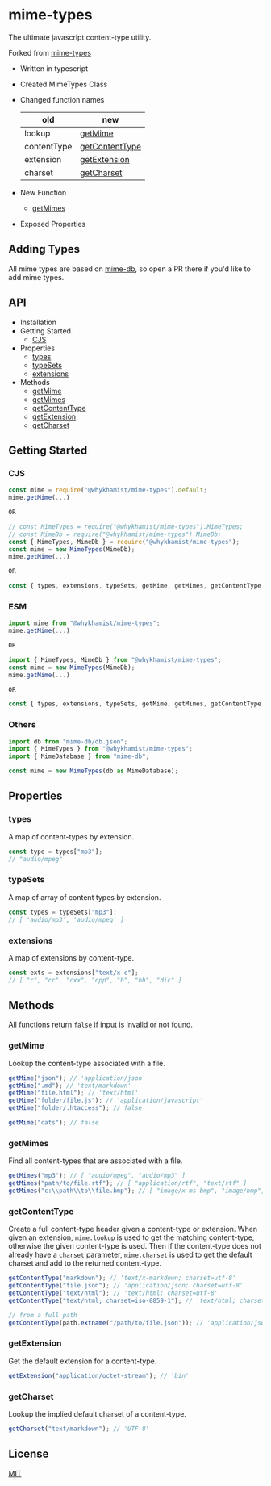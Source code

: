 # mime-types

<!-- [![NPM Version][npm-version-image]][npm-url]
[![NPM Downloads][npm-downloads-image]][npm-url]
[![Node.js Version][node-version-image]][node-version-url]
[![Build Status][ci-image]][ci-url]
[![Test Coverage][coveralls-image]][coveralls-url] -->

The ultimate javascript content-type utility.

Forked from [mime-types](https://github.com/jshttp/mime-types)

- Written in typescript
- Created MimeTypes Class
- Changed function names

  | old         | new                               |
  | ----------- | --------------------------------- |
  | lookup      | [getMime](#getmime)               |
  | contentType | [getContentType](#getcontenttype) |
  | extension   | [getExtension](#getextension)     |
  | charset     | [getCharset](#getcharset)         |

- New Function
  - [getMimes](#getmimes)
- Exposed Properties

## Adding Types

All mime types are based on [mime-db](https://www.npmjs.com/package/mime-db),
so open a PR there if you'd like to add mime types.

## API

- Installation
- Getting Started
  - [CJS](#cjs)
- Properties
  - [types](#types)
  - [typeSets](#typesets)
  - [extensions](#extensions)
- Methods
  - [getMime](#getmime)
  - [getMimes](#getmimes)
  - [getContentType](#getcontenttype)
  - [getExtension](#getextension)
  - [getCharset](#getcharset)

## Getting Started

### CJS

<!-- prettier-ignore-start -->
```js
const mime = require("@whykhamist/mime-types").default;
mime.getMime(...)

OR

// const MimeTypes = require("@whykhamist/mime-types").MimeTypes;
// const MimeDb = require("@whykhamist/mime-types").MimeDb;
const { MimeTypes, MimeDb } = require("@whykhamist/mime-types");
const mime = new MimeTypes(MimeDb);
mime.getMime(...)

OR

const { types, extensions, typeSets, getMime, getMimes, getContentType, getExtension, getCharset } = require("@whykhamist/mime-types");
```

### ESM

```js
import mime from "@whykhamist/mime-types";
mime.getMime(...)

OR

import { MimeTypes, MimeDb } from "@whykhamist/mime-types";
const mime = new MimeTypes(MimeDb);
mime.getMime(...)

OR

const { types, extensions, typeSets, getMime, getMimes, getContentType, getExtension, getCharset } from "@whykhamist/mime-types";
```

### Others
```js
import db from "mime-db/db.json";
import { MimeTypes } from "@whykhamist/mime-types";
import { MimeDatabase } from "mime-db";

const mime = new MimeTypes(db as MimeDatabase);
```
<!-- prettier-ignore-end -->

## Properties

### types

A map of content-types by extension.

```js
const type = types["mp3"];
// "audio/mpeg"
```

### typeSets

A map of array of content types by extension.

```js
const types = typeSets["mp3"];
// [ 'audio/mp3', 'audio/mpeg' ]
```

### extensions

A map of extensions by content-type.

```js
const exts = extensions["text/x-c"];
// [ "c", "cc", "cxx", "cpp", "h", "hh", "dic" ]
```

## Methods

All functions return `false` if input is invalid or not found.

### getMime

Lookup the content-type associated with a file.

```js
getMime("json"); // 'application/json'
getMime(".md"); // 'text/markdown'
getMime("file.html"); // 'text/html'
getMime("folder/file.js"); // 'application/javascript'
getMime("folder/.htaccess"); // false

getMime("cats"); // false
```

### getMimes

Find all content-types that are associated with a file.

```js
getMimes("mp3"); // [ "audio/mpeg", "audio/mp3" ]
getMimes("path/to/file.rtf"); // [ "application/rtf", "text/rtf" ]
getMimes("c:\\path\\to\\file.bmp"); // [ "image/x-ms-bmp", "image/bmp", ]
```

### getContentType

Create a full content-type header given a content-type or extension.
When given an extension, `mime.lookup` is used to get the matching
content-type, otherwise the given content-type is used. Then if the
content-type does not already have a `charset` parameter, `mime.charset`
is used to get the default charset and add to the returned content-type.

```js
getContentType("markdown"); // 'text/x-markdown; charset=utf-8'
getContentType("file.json"); // 'application/json; charset=utf-8'
getContentType("text/html"); // 'text/html; charset=utf-8'
getContentType("text/html; charset=iso-8859-1"); // 'text/html; charset=iso-8859-1'

// from a full path
getContentType(path.extname("/path/to/file.json")); // 'application/json; charset=utf-8'
```

### getExtension

Get the default extension for a content-type.

```js
getExtension("application/octet-stream"); // 'bin'
```

### getCharset

Lookup the implied default charset of a content-type.

```js
getCharset("text/markdown"); // 'UTF-8'
```

## License

[MIT](LICENSE)

<!-- [ci-image]: https://badgen.net/github/checks/jshttp/mime-types/master?label=ci
[ci-url]: https://github.com/jshttp/mime-types/actions/workflows/ci.yml
[coveralls-image]: https://badgen.net/coveralls/c/github/jshttp/mime-types/master
[coveralls-url]: https://coveralls.io/r/jshttp/mime-types?branch=master
[node-version-image]: https://badgen.net/npm/node/mime-types
[node-version-url]: https://nodejs.org/en/download
[npm-downloads-image]: https://badgen.net/npm/dm/mime-types
[npm-url]: https://npmjs.org/package/mime-types
[npm-version-image]: https://badgen.net/npm/v/mime-types -->
